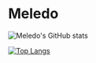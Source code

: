# Meledo

![Meledo's GitHub stats](https://github-readme-stats.vercel.app/api?username=MeledoJames&theme=rose_pine&show_icons=true)

[![Top Langs](https://github-readme-stats.vercel.app/api/top-langs/?username=MeledoJames&layout=compact&theme=rose_pine)](https://github.com/anuraghazra/github-readme-stats)
